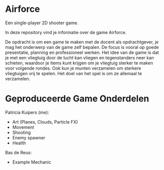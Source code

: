 # Airforce
Een single-player 2D shooter game.

In deze repository vind je informatie over de game Airforce.

De opdracht is om een game te maken met de docent als opdrachtgever, je mag het onderwerp van de game zelf bepalen. De focus is vooral op goede presentatie, planning en professioneel werken. Het idee van de game is dat je met een vliegtuig door de lucht kan vliegen en tegenstanders neer kan schieten, waardoor je items kunt krijgen om je vliegtuig sterker te maken voor volgende rondes. Ook kun je munten verzamelen om sterkere vliegtuigen vrij te spelen. Het doel van het spel is om ze allemaal te verzamelen.

# Geproduceerde Game Onderdelen

Patricia Kuipers (me):
- Art (Planes, Clouds, Particle FX)
- Movement
- Shooting
- Enemy spawner
- Health

Bas de Reus:
- Example Mechanic
